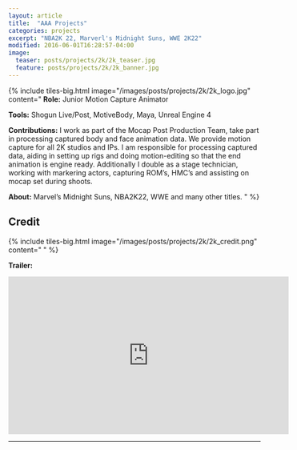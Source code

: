 ```yaml
---
layout: article
title:  "AAA Projects"
categories: projects
excerpt: "NBA2K 22, Marverl's Midnight Suns, WWE 2K22"
modified: 2016-06-01T16:28:57-04:00
image:
  teaser: posts/projects/2k/2k_teaser.jpg
  feature: posts/projects/2k/2k_banner.jpg
---
```


{% include tiles-big.html
    image="/images/posts/projects/2k/2k_logo.jpg"
    content="
**Role:** Junior Motion Capture Animator

**Tools:** Shogun Live/Post, MotiveBody, Maya, Unreal Engine 4
             
**Contributions:** I work as part of the Mocap Post Production Team, take part in processing captured body and face animation data. We provide motion capture for all 2K studios and IPs. I am responsible for processing captured data, aiding in setting up rigs and doing motion-editing so that the end animation is engine ready.  Additionally I double as a stage technician, working with markering actors, capturing ROM’s, HMC’s and  assisting on mocap set during shoots. 

**About:** Marvel’s Midnight Suns, NBA2K22, WWE and many other titles.
"
%}

## Credit

{% include tiles-big.html
    image="/images/posts/projects/2k/2k_credit.png"
    content="
"
%}

**Trailer:**

<iframe width="560" height="315" src="https://www.youtube.com/embed/OcUzwnA569M" title="YouTube video player" frameborder="0" allow="accelerometer; autoplay; clipboard-write; encrypted-media; gyroscope; picture-in-picture" allowfullscreen></iframe>

___

